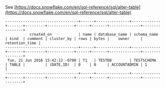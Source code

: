 See [https://docs.snowflake.com/en/sql-reference/sql/alter-table](https://docs.snowflake.com/en/sql-reference/sql/alter-table)
```
---------------------------------+------+---------------+-------------+-------+---------+------------+------+-------+--------------+----------------+
           created_on            | name | database_name | schema_name | kind  | comment | cluster_by | rows | bytes |    owner     | retention_time |
---------------------------------+------+---------------+-------------+-------+---------+------------+------+-------+--------------+----------------+
 Tue, 21 Jun 2016 15:42:12 -0700 | T1   | TESTDB        | TESTSCHEMA  | TABLE |         | (DATE,ID)  | 0    | 0     | ACCOUNTADMIN | 1              |
---------------------------------+------+---------------+-------------+-------+---------+------------+------+-------+--------------+----------------+
```
